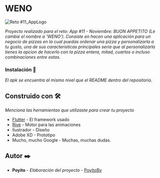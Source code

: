 # WENO

![Reto #11_AppLogo](https://user-images.githubusercontent.com/56709212/204870303-6209a407-6af3-430e-a8b1-7a6008d15b66.png)

_Proyecto realizado para el reto: App #11 - Noviembre: BUON APPETITO (Le cambié el nombre a 'WENO')._
_Consiste en hacen una aplicación para un negocio de pizzas en la cual puedas ordenar una pizza y personalizarla a tu gusto, una de sus caracteristicas principales sería que al personalizarla tienes la opcion de hacerlo con la pizza entera, mitad, cuartos o incluso combinaciones entre estas._

### Instalación 🔧

_El apk se encuentra al mismo nivel que el README dentro del repositorio._

## Construido con 🛠️

_Menciona las herramientas que utilizaste para crear tu proyecto_

* [Flutter](https://flutter.dev/) - El framework usado
* [Rive](https://rive.app/) - Motor para las animaciones
* Ilustrador - Diseño
* Adobe XD - Prototipo
* Mucho, mucho Google - Muchas, muchas dudas.

## Autor ✒️

* **Poyito** - *Elaboración del proyecto* - [PoyitoBv](https://github.com/PoyitoBv)
